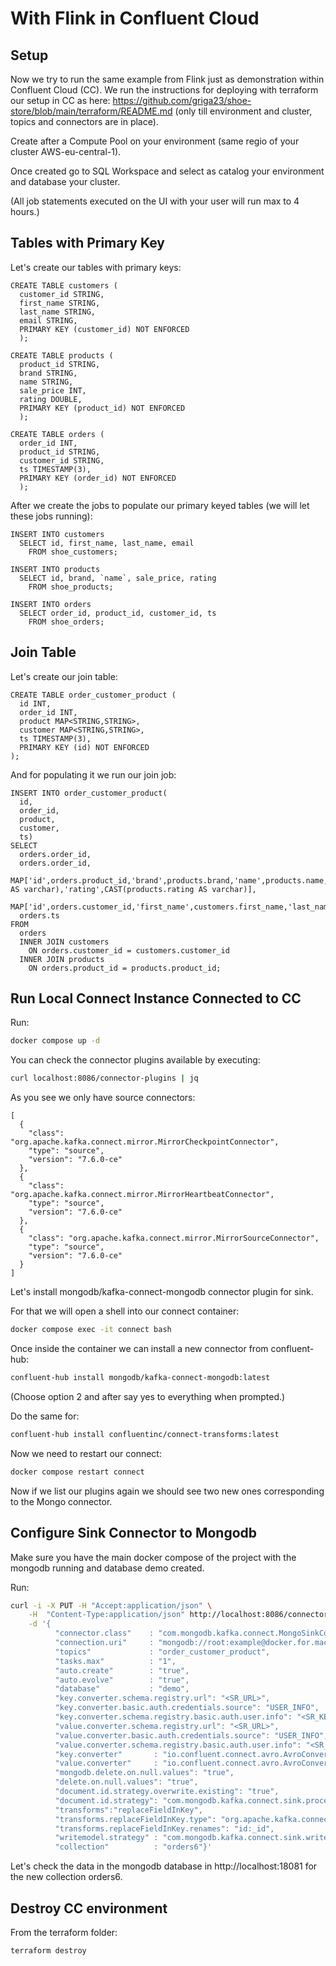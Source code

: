 # With Flink in Confluent Cloud

## Setup

Now we try to run the same example from Flink just as demonstration within Confluent Cloud (CC).
We run the instructions for deploying with terraform our setup in CC as here: https://github.com/griga23/shoe-store/blob/main/terraform/README.md (only till environment and cluster, topics and connectors are in place).

Create after a Compute Pool on your environment (same regio of your cluster AWS-eu-central-1).

Once created go to SQL Workspace and select as catalog your environment and database your cluster.

(All job statements executed on the UI with your user will run max to 4 hours.)

## Tables with Primary Key

Let's create our tables with primary keys:

```
CREATE TABLE customers (
  customer_id STRING,
  first_name STRING,
  last_name STRING,
  email STRING,
  PRIMARY KEY (customer_id) NOT ENFORCED
  );
```

```
CREATE TABLE products (
  product_id STRING,
  brand STRING,
  name STRING,
  sale_price INT,
  rating DOUBLE,
  PRIMARY KEY (product_id) NOT ENFORCED
  );
```

```
CREATE TABLE orders (
  order_id INT,
  product_id STRING,
  customer_id STRING,
  ts TIMESTAMP(3),
  PRIMARY KEY (order_id) NOT ENFORCED
  );
```

After we create the jobs to populate our primary keyed tables (we will let these jobs running):

```
INSERT INTO customers
  SELECT id, first_name, last_name, email
    FROM shoe_customers;
```

```
INSERT INTO products
  SELECT id, brand, `name`, sale_price, rating 
    FROM shoe_products;
```

```
INSERT INTO orders
  SELECT order_id, product_id, customer_id, ts 
    FROM shoe_orders;
```

## Join Table

Let's create our join table:

```
CREATE TABLE order_customer_product (
  id INT,
  order_id INT,
  product MAP<STRING,STRING>,
  customer MAP<STRING,STRING>,
  ts TIMESTAMP(3),
  PRIMARY KEY (id) NOT ENFORCED
);
```

And for populating it we run our join job:

```
INSERT INTO order_customer_product(
  id,
  order_id,
  product,
  customer,
  ts)
SELECT
  orders.order_id,
  orders.order_id,
  MAP['id',orders.product_id,'brand',products.brand,'name',products.name,'sale_price',CAST(products.sale_price AS varchar),'rating',CAST(products.rating AS varchar)],
  MAP['id',orders.customer_id,'first_name',customers.first_name,'last_name',customers.last_name,'email',customers.email],
  orders.ts
FROM 
  orders
  INNER JOIN customers 
    ON orders.customer_id = customers.customer_id
  INNER JOIN products
    ON orders.product_id = products.product_id;
```

## Run Local Connect Instance Connected to CC

Run:

```bash
docker compose up -d
```

You can check the connector plugins available by executing:

```bash
curl localhost:8086/connector-plugins | jq
```

As you see we only have source connectors:

```text
[
  {
    "class": "org.apache.kafka.connect.mirror.MirrorCheckpointConnector",
    "type": "source",
    "version": "7.6.0-ce"
  },
  {
    "class": "org.apache.kafka.connect.mirror.MirrorHeartbeatConnector",
    "type": "source",
    "version": "7.6.0-ce"
  },
  {
    "class": "org.apache.kafka.connect.mirror.MirrorSourceConnector",
    "type": "source",
    "version": "7.6.0-ce"
  }
]
```

Let's install mongodb/kafka-connect-mongodb connector plugin for sink.

For that we will open a shell into our connect container:

```bash
docker compose exec -it connect bash
```

Once inside the container we can install a new connector from confluent-hub:

```bash
confluent-hub install mongodb/kafka-connect-mongodb:latest
```
(Choose option 2 and after say yes to everything when prompted.)

Do the same for:

```bash
confluent-hub install confluentinc/connect-transforms:latest
```

Now we need to restart our connect:

```bash
docker compose restart connect
```

Now if we list our plugins again we should see two new ones corresponding to the Mongo connector.

## Configure Sink Connector to Mongodb

Make sure you have the main docker compose of the project with the mongodb running and database demo created.

Run:

```bash
curl -i -X PUT -H "Accept:application/json" \
    -H  "Content-Type:application/json" http://localhost:8086/connectors/my-sink-mongodb/config \
    -d '{
          "connector.class"    : "com.mongodb.kafka.connect.MongoSinkConnector",
          "connection.uri"     : "mongodb://root:example@docker.for.mac.host.internal:27017",
          "topics"             : "order_customer_product",
          "tasks.max"          : "1",
          "auto.create"        : "true",
          "auto.evolve"        : "true",
          "database"           : "demo",
          "key.converter.schema.registry.url": "<SR_URL>",
          "key.converter.basic.auth.credentials.source": "USER_INFO",
          "key.converter.schema.registry.basic.auth.user.info": "<SR_KEY>:<SR_SECRET>",
          "value.converter.schema.registry.url": "<SR_URL>",
          "value.converter.basic.auth.credentials.source": "USER_INFO",
          "value.converter.schema.registry.basic.auth.user.info": "<SR_KEY>:<SR_SECRET>",
          "key.converter"       : "io.confluent.connect.avro.AvroConverter",
          "value.converter"     : "io.confluent.connect.avro.AvroConverter",
          "mongodb.delete.on.null.values": "true",
          "delete.on.null.values": "true",
          "document.id.strategy.overwrite.existing": "true",
          "document.id.strategy": "com.mongodb.kafka.connect.sink.processor.id.strategy.ProvidedInKeyStrategy",
          "transforms":"replaceFieldInKey",
          "transforms.replaceFieldInKey.type": "org.apache.kafka.connect.transforms.ReplaceField$Key",
          "transforms.replaceFieldInKey.renames": "id:_id",
          "writemodel.strategy" : "com.mongodb.kafka.connect.sink.writemodel.strategy.ReplaceOneDefaultStrategy",
          "collection"          : "orders6"}'
```

Let's check the data in the mongodb database in http://localhost:18081 for the new collection orders6.

## Destroy CC environment

From the terraform folder:

```bash
terraform destroy
```
